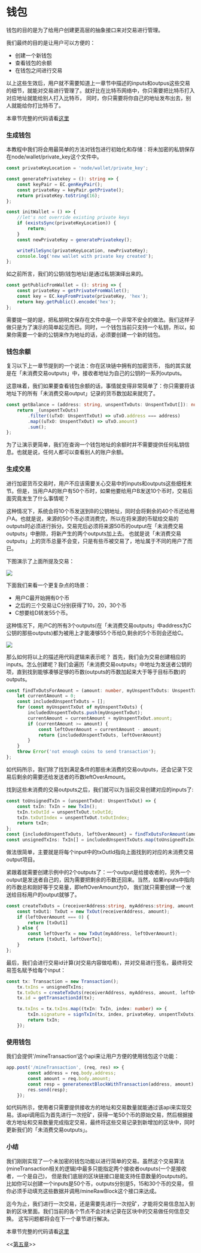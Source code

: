 # 钱包
钱包的目的是为了给用户创建更高层的抽象接口来对交易进行管理。

我们最终的目的是让用户可以方便的：
- 创建一个新钱包
- 查看钱包的余额
- 在钱包之间进行交易

以上这些生效后，用户就不需要知道上一章节中描述的inputs和outpus这些交易的细节，就能对交易进行管理了。就好比在比特币网络中，你只需要把比特币打入对应地址就能给别人打入比特币， 同时，你只需要将你自己的地址发布出去，别人就能给你打比特币了。

本章节完整的代码请看[这里](https://github.com/zhubaitian/naivecoin/tree/chapter4)

### 生成钱包

本教程中我们将会用最简单的方法对钱包进行初始化和存储：将未加密的私钥保存在node/wallet/private_key这个文件中。

``` typescript
const privateKeyLocation = 'node/wallet/private_key';

const generatePrivatekey = (): string => {
    const keyPair = EC.genKeyPair();
    const privateKey = keyPair.getPrivate();
    return privateKey.toString(16);
};

const initWallet = () => {
    //let's not override existing private keys
    if (existsSync(privateKeyLocation)) {
        return;
    }
    const newPrivateKey = generatePrivatekey();

    writeFileSync(privateKeyLocation, newPrivateKey);
    console.log('new wallet with private key created');
};
```

如之前所言，我们的公钥(钱包地址)是通过私钥演绎出来的。

``` typescript
const getPublicFromWallet = (): string => {
    const privateKey = getPrivateFromWallet();
    const key = EC.keyFromPrivate(privateKey, 'hex');
    return key.getPublic().encode('hex');
};
```

需要提一提的是，把私钥明文保存在文件中是一个非常不安全的做法。我们这样子做只是为了演示的简单起见而已。同时，一个钱包当前只支持一个私钥，所以，如果你需要一个新的公钥来作为地址的话，必须要创建一个新的钱包。

### 钱包余额

复习以下上一章节提到的一个说法：你在区块链中拥有的加密货币， 指的其实就是在「未消费交易outputs」中，接收者地址为自己的公钥的一系列outputs。

这意味着，我们如果要查看钱包余额的话，事情就变得非常简单了：你只需要将该地址下的所有「未消费交易output」记录的货币数加起来就完了。

``` typescript
const getBalance = (address: string, unspentTxOuts: UnspentTxOut[]): number => {
    return _(unspentTxOuts)
        .filter((uTxO: UnspentTxOut) => uTxO.address === address)
        .map((uTxO: UnspentTxOut) => uTxO.amount)
        .sum();
};
```

为了让演示更简单，我们在查询一个钱包地址的余额时并不需要提供任何私钥信息。也就是说，任何人都可以查看别人的账户余额。

### 生成交易

进行加密货币交易时，用户不应该需要关心交易中的inputs和outputs这些细枝末节。但是，当用户A的账户有50个币时，如果他要给用户B发送10个币时，交易后面究竟发生了什么事情呢？

这种情况下，系统会将10个币发送到B的公钥地址，同时会将剩余的40个币还给用户A。也就是说，来源的50个币必须消费完，所以在将来源的币赋给交易的outputs时必须进行拆分。交易完后必须将来源50币的output在「未消费交易outputs」中删除，将新产生的两个outputs加上去。 也就是说「未消费交易outputs」上的货币总量不会变，只是有些币被交易了，地址属于不同的用户了而已。

下图演示了上面所提及交易：

![](https://lhartikk.github.io/assets/tx_generation.png)

下面我们来看一个更复杂点的场景：

- 用户C最开始拥有0个币
- 之后的三个交易让C分别获得了10，20，30个币
- C想要给D转发55个币。

这种情况下，用户C的所有3个outputs(在「未消费交易outputs」中address为C公钥的那些outputs)都为被用上才能凑够55个币给D,剩余的5个币则会还给C。

![](https://lhartikk.github.io/assets/tx_generation2.png)

那么如何将以上的描述用代码逻辑来表示呢？ 首先，我们会为交易创建相应的inputs。怎么创建呢？我们会遍历「未消费交易outputs」中地址为发送者公钥的项，直到找到能够凑够足够的币数(outputs的币数加起来大于等于目标币数)的outputs。

``` typescript
const findTxOutsForAmount = (amount: number, myUnspentTxOuts: UnspentTxOut[]) => {
    let currentAmount = 0;
    const includedUnspentTxOuts = [];
    for (const myUnspentTxOut of myUnspentTxOuts) {
        includedUnspentTxOuts.push(myUnspentTxOut);
        currentAmount = currentAmount + myUnspentTxOut.amount;
        if (currentAmount >= amount) {
            const leftOverAmount = currentAmount - amount;
            return {includedUnspentTxOuts, leftOverAmount}
        }
    }
    throw Error('not enough coins to send transaction');
};
```
如代码所示，我们除了找到满足条件的那些未消费的交易outputs，还会记录下交易后剩余的需要还给发送者的币数leftOverAmount。

找到这些未消费的交易outputs之后，我们就可以为当前交易创建对应的inputs了:

``` typescript
const toUnsignedTxIn = (unspentTxOut: UnspentTxOut) => {
    const txIn: TxIn = new TxIn();
    txIn.txOutId = unspentTxOut.txOutId;
    txIn.txOutIndex = unspentTxOut.txOutIndex;
    return txIn;
};
const {includedUnspentTxOuts, leftOverAmount} = findTxOutsForAmount(amount, myUnspentTxouts);
const unsignedTxIns: TxIn[] = includedUnspentTxOuts.map(toUnsignedTxIn);

```
做法很简单，主要就是将每个input中的txOutId指向上面找到的对应的未消费交易output项目。

紧跟着就需要创建示例中的2个outputs了：一个output是给接收者的，另外一个output是发送者自己的，因为需要把剩余的币数还回来。当然，如果inputs中指向的币数总和刚好等于交易量，即leftOverAmount为0， 我们就只需要创建一个发送给目标用户的output就够了。

``` typescript
const createTxOuts = (receiverAddress:string, myAddress:string, amount, leftOverAmount: number) => {
    const txOut1: TxOut = new TxOut(receiverAddress, amount);
    if (leftOverAmount === 0) {
        return [txOut1]
    } else {
        const leftOverTx = new TxOut(myAddress, leftOverAmount);
        return [txOut1, leftOverTx];
    }
};
```
最后，我们会进行交易id计算(对交易内容做哈希)，并对交易进行签名，最终将交易签名赋予给每个input：

``` typescript
const tx: Transaction = new Transaction();
    tx.txIns = unsignedTxIns;
    tx.txOuts = createTxOuts(receiverAddress, myAddress, amount, leftOverAmount);
    tx.id = getTransactionId(tx);

    tx.txIns = tx.txIns.map((txIn: TxIn, index: number) => {
        txIn.signature = signTxIn(tx, index, privateKey, unspentTxOuts);
        return txIn;
    });
```

### 使用钱包

我们会提供'/mineTransaction‘这个api来让用户方便的使用钱包这个功能：

``` typescript
app.post('/mineTransaction', (req, res) => {
        const address = req.body.address;
        const amount = req.body.amount;
        const resp = generatenextBlockWithTransaction(address, amount);
        res.send(resp);
    });
```

如代码所示，使用者只需要提供接收方的地址和交易数量就能通过该api来实现交易。该api调用后为首先进行一次挖矿，获得一笔50个币的原始交易，然后根据接收方地址和交易数量完成指定交易，最终将这些交易记录到新增加的区块中，同时更新我们的「未消费交易outputs」。

### 小结

我们刚刚实现了一个未加密的钱包功能以进行简单的交易。虽然这个交易算法(mineTransaction相关的逻辑)中最多只能指定两个接收者outputs(一个是接收者，一个是自己)， 但是我们底层的区块链接口是能支持任意数量的outputs的。比如你可以创建一个inputs是50个币，outputs分别是5，15和30个币的交易， 但你必须手动填充这些数据并调用/mineRawBlock这个接口来达成。

迄今为止，我们进行一次交易，还是需要先进行一次挖矿，才能将交易信息加入到新的区块里面。我们当前的各个节点不会对未记录在区块中的交易做任何信息交换。 这写问题都将会在下一个章节进行解决。

本章节完整的代码请看[这里](https://github.com/zhubaitian/naivecoin/tree/chapter4)

<<[第五章](https://github.com/zhubaitian/naivecoin/blob/chapter4/README.md)>>

























































